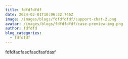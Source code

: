 ```yaml
---
title: fdfdfdfdf
date: 2024-02-01T10:06:32.746Z
image: /images/blogs/fdfdfdfdf/support-chat-2.png
avatar: /images/blogs/fdfdfdfdf/case-preview-img.png
author: fdfdfd
blog_categories:
  - fdfdfdf
---
```

fdfdfadfasdfasdfasfdasf
